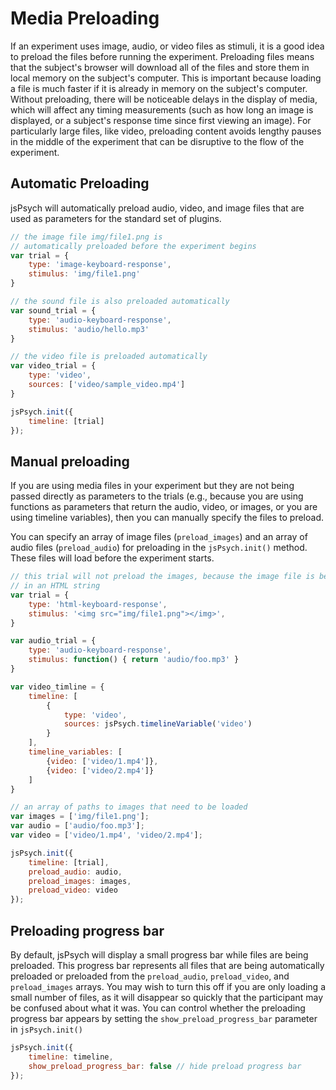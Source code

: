 # Media Preloading

If an experiment uses image, audio, or video files as stimuli, it is a good idea to preload the files before running the experiment. Preloading files means that the subject's browser will download all of the files and store them in local memory on the subject's computer. This is important because loading a file is much faster if it is already in memory on the subject's computer. Without preloading, there will be noticeable delays in the display of media, which will affect any timing measurements (such as how long an image is displayed, or a subject's response time since first viewing an image). For particularly large files, like video, preloading content avoids lengthy pauses in the middle of the experiment that can be disruptive to the flow of the experiment.

## Automatic Preloading

jsPsych will automatically preload audio, video, and image files that are used as parameters for the standard set of plugins.

```javascript
// the image file img/file1.png is
// automatically preloaded before the experiment begins
var trial = {
	type: 'image-keyboard-response',
	stimulus: 'img/file1.png'
}

// the sound file is also preloaded automatically
var sound_trial = {
	type: 'audio-keyboard-response',
	stimulus: 'audio/hello.mp3'
}

// the video file is preloaded automatically
var video_trial = {
	type: 'video',
	sources: ['video/sample_video.mp4']
}

jsPsych.init({
	timeline: [trial]
});
```

## Manual preloading

If you are using media files in your experiment but they are not being passed directly as parameters to the trials (e.g., because you are using functions as parameters that return the audio, video, or images, or you are using timeline variables), then you can manually specify the files to preload.

You can specify an array of image files (`preload_images`) and an array of audio files (`preload_audio`) for preloading in the `jsPsych.init()` method. These files will load before the experiment starts.

```javascript
// this trial will not preload the images, because the image file is being used
// in an HTML string
var trial = {
	type: 'html-keyboard-response',
	stimulus: '<img src="img/file1.png"></img>',
}

var audio_trial = {
	type: 'audio-keyboard-response',
	stimulus: function() { return 'audio/foo.mp3' }
}

var video_timline = {
	timeline: [
		{
			type: 'video',
			sources: jsPsych.timelineVariable('video')
		}
	],
	timeline_variables: [
		{video: ['video/1.mp4']},
		{video: ['video/2.mp4']}
	]
}

// an array of paths to images that need to be loaded
var images = ['img/file1.png'];
var audio = ['audio/foo.mp3'];
var video = ['video/1.mp4', 'video/2.mp4'];

jsPsych.init({
	timeline: [trial],
	preload_audio: audio,
	preload_images: images,
	preload_video: video
});

```

## Preloading progress bar

By default, jsPsych will display a small progress bar while files are being preloaded. This progress bar represents all files that are being automatically preloaded or preloaded from the `preload_audio`, `preload_video`, and `preload_images` arrays. You may wish to turn this off if you are only loading a small number of files, as it will disappear so quickly that the participant may be confused about what it was. You can control whether the preloading progress bar appears by setting the `show_preload_progress_bar` parameter in `jsPsych.init()`

```javascript
jsPsych.init({
	timeline: timeline,
	show_preload_progress_bar: false // hide preload progress bar
});
```
